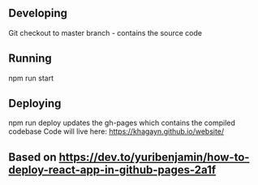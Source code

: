 ## Developing 
Git checkout to master branch - contains the source code

## Running
npm run start

## Deploying
npm run deploy updates the gh-pages which contains the compiled codebase
Code will live here: https://khagayn.github.io/website/

## Based on https://dev.to/yuribenjamin/how-to-deploy-react-app-in-github-pages-2a1f
